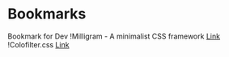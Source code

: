 # Bookmarks
Bookmark for Dev
!Milligram - A minimalist CSS framework [Link](http://milligram.github.io/index.html)
!Colofilter.css [Link](http://lukyvj.github.io/colofilter.css/)
